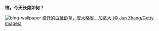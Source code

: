 
**嘿，今天长势如何？**

![bing-wallpaper](https://www.bing.com/th?id=OHR.TrilliumOntario_ZH-CN8327395975_1920x1080.jpg)
[盛开的白延龄草，安大略省，加拿大 (© Jun Zhang/Getty Images)](https://www.bing.com/search?q=%E7%99%BD%E5%BB%B6%E9%BE%84%E8%8D%89&amp;form=hpcapt&amp;mkt=zh-cn)
  